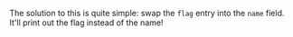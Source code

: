 The solution to this is quite simple: swap the `flag` entry into the `name` field.
It'll print out the flag instead of the name!
